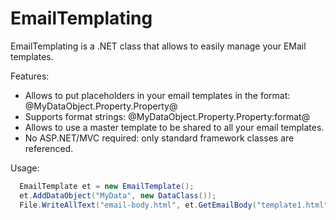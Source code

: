 EmailTemplating
===============

EmailTemplating is a .NET class that allows to easily manage your EMail templates.

Features:
- Allows to put placeholders in your email templates in the format: @MyDataObject.Property.Property@
- Supports format strings: @MyDataObject.Property.Property:format@
- Allows to use a master template to be shared to all your email templates.
- No ASP.NET/MVC required: only standard framework classes are referenced.

Usage:
```c#
  EmailTemplate et = new EmailTemplate();
  et.AddDataObject("MyData", new DataClass());
  File.WriteAllText("email-body.html", et.GetEmailBody("template1.html", "master.html"));
```
